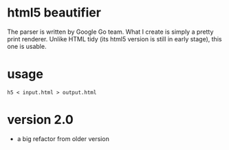 # html5 beautifier

The parser is written by Google Go team. What I create is simply a pretty print renderer.
Unlike HTML tidy (its html5 version is still in early stage), this one is usable.

# usage 

```
h5 < input.html > output.html	
```

# version 2.0
* a big refactor from older version
